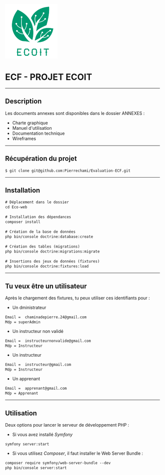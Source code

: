![logo](Eco-Web/public/Images/logo-ecoit-removebg.png)
# ECF - PROJET ECOIT 
 ***

## Description

Les documents annexes sont disponibles dans le dossier ANNEXES :

* Charte graphique
* Manuel d'utilisation
* Documentation technique
* Wireframes

 ***

## Récupération du projet

```
$ git clone git@github.com:Pierrechami/Evaluation-ECF.git
```

 ***

## Installation

```
# Déplacement dans le dossier
cd Eco-web

# Installation des dépendances
composer install

# Création de la base de données
php bin/console doctrine:database:create

# Création des tables (migrations)
php bin/console doctrine:migrations:migrate

# Insertions des jeux de données (fixtures)
php bin/console doctrine:fixtures:load 
```
 ***

## Tu veux être un utilisateur

Après le chargement des fixtures, tu peux utiliser ces identifiants pour : 

* Un dministrateur 
```
Email =  chaminadepierre.24@gmail.com
Mdp = superAdmin
```
* Un instructeur non validé
```
Email =  instructeurnonvalide@gmail.com
Mdp = Instructeur
```
* Un instructeur 
```
Email =  instructeur@gmail.com
Mdp = Instructeur
```
* Un apprenant
```
Email =  apprenant@gmail.com
Mdp = Apprenant
```

 ***

## Utilisation 

Deux options pour lancer le serveur de développement PHP :

* Si vous avez installé _Symfony_
```
symfony server:start
```

* Si vous utilisez _Composer_, il faut installer le Web Server Bundle :
```
composer require symfony/web-server-bundle --dev
php bin/console server:start
```









